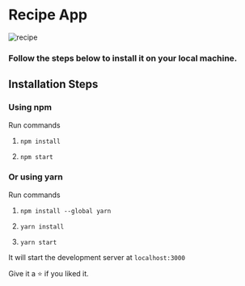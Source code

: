# Recipe App
![recipe](https://user-images.githubusercontent.com/53038576/120111419-84f40200-c18f-11eb-977f-f7186459646b.png)

### Follow the steps below to install it on your local machine.

## Installation Steps

### Using npm

Run commands

1. `npm install`

2. `npm start`

### Or using yarn

Run commands

1. `npm install --global yarn`

2. `yarn install`

3. `yarn start`

It will start the development server at `localhost:3000`

Give it a ⭐ if you liked it.
